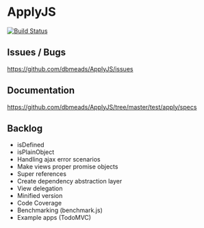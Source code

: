 ApplyJS
=======

[![Build Status](https://secure.travis-ci.org/dbmeads/ApplyJS.png)](http://travis-ci.org/dbmeads/ApplyJS)


## Issues / Bugs

https://github.com/dbmeads/ApplyJS/issues

## Documentation

https://github.com/dbmeads/ApplyJS/tree/master/test/apply/specs

## Backlog

- isDefined
- isPlainObject
- Handling ajax error scenarios
- Make views proper promise objects
- Super references
- Create dependency abstraction layer
- View delegation
- Minified version
- Code Coverage
- Benchmarking (benchmark.js)
- Example apps (TodoMVC)
